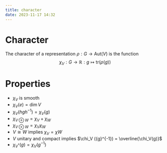 ```yaml
---
title: character
date: 2023-11-17 14:32
---
```

# Character
The character of a representation $\rho : G\to\text{Aut}(V)$ is the function
$$
\chi_V : G \to\mathbb{R} : g \mapsto \text{tr}(\rho(g))
$$

# Properties
- $\chi_V$ is smooth
- $\chi_V(e)=\dim V$
- $\chi_V(hg{h}^{-1}) = \chi_V(g)$
- $\chi_{V\oplus W} = \chi_V + \chi_W$
- $\chi_{V\otimes W} = \chi_V \chi_W$
- $V\cong W$ implies $\chi_V=\chi W$
- $V$ unitary and compact implies $\chi_V ({g}^{-1}) = \overline{\chi_V(g)}$
- $\chi_{V^*}(g) = \chi_V({g}^{-1})$
